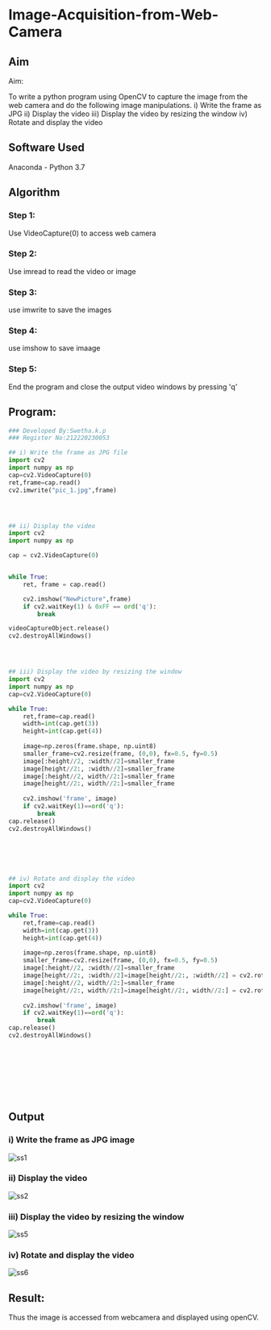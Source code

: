 # Image-Acquisition-from-Web-Camera
## Aim
 
Aim:
 
To write a python program using OpenCV to capture the image from the web camera and do the following image manipulations.
i) Write the frame as JPG 
ii) Display the video 
iii) Display the video by resizing the window
iv) Rotate and display the video

## Software Used
Anaconda - Python 3.7
## Algorithm
### Step 1:
Use VideoCapture(0) to access web camera

### Step 2:
Use imread to read the video or image

### Step 3:
use imwrite to save the images

### Step 4:
use imshow to save imaage

### Step 5:
End the program and close the output video windows by pressing 'q'

## Program:
``` Python
### Developed By:Swetha.k.p
### Register No:212220230053

## i) Write the frame as JPG file
import cv2
import numpy as np
cap=cv2.VideoCapture(0)
ret,frame=cap.read()
cv2.imwrite("pic_1.jpg",frame)




## ii) Display the video
import cv2
import numpy as np

cap = cv2.VideoCapture(0)


while True:
    ret, frame = cap.read()

    cv2.imshow("NewPicture",frame)
    if cv2.waitKey(1) & 0xFF == ord('q'):
        break

videoCaptureObject.release()
cv2.destroyAllWindows()




## iii) Display the video by resizing the window
import cv2
import numpy as np
cap=cv2.VideoCapture(0)

while True:
    ret,frame=cap.read()
    width=int(cap.get(3))
    height=int(cap.get(4))
    
    image=np.zeros(frame.shape, np.uint8)
    smaller_frame=cv2.resize(frame, (0,0), fx=0.5, fy=0.5)
    image[:height//2, :width//2]=smaller_frame
    image[height//2:, :width//2]=smaller_frame
    image[:height//2, width//2:]=smaller_frame
    image[height//2:, width//2:]=smaller_frame
    
    cv2.imshow('frame', image)
    if cv2.waitKey(1)==ord('q'):
        break
cap.release()
cv2.destroyAllWindows()






## iv) Rotate and display the video
import cv2
import numpy as np
cap=cv2.VideoCapture(0)

while True:
    ret,frame=cap.read()
    width=int(cap.get(3))
    height=int(cap.get(4))
    
    image=np.zeros(frame.shape, np.uint8)
    smaller_frame=cv2.resize(frame, (0,0), fx=0.5, fy=0.5)
    image[:height//2, :width//2]=smaller_frame
    image[height//2:, :width//2]=image[height//2:, :width//2] = cv2.rotate(smaller_frame,cv2.cv2.ROTATE_180)
    image[:height//2, width//2:]=smaller_frame
    image[height//2:, width//2:]=image[height//2:, width//2:] = cv2.rotate(smaller_frame,cv2.cv2.ROTATE_180)
    
    cv2.imshow('frame', image)
    if cv2.waitKey(1)==ord('q'):
        break
cap.release()
cv2.destroyAllWindows()










```
## Output

### i) Write the frame as JPG image
![ss1](https://user-images.githubusercontent.com/75235209/161958033-5610b250-3c69-4ab6-a4c8-aacf6cf2b980.PNG)



### ii) Display the video
![ss2](https://user-images.githubusercontent.com/75235209/161958087-3b55fcad-dfbb-46c2-8ef3-42ed58a3fcf2.PNG)



### iii) Display the video by resizing the window
![ss5](https://user-images.githubusercontent.com/75235209/161958131-6d1855c0-52ba-4d3c-a03c-f2bf0607afda.PNG)




### iv) Rotate and display the video
![ss6](https://user-images.githubusercontent.com/75235209/161958168-a1ea6832-4614-4ea3-8a01-f2de89d4f4f7.PNG)






## Result:
Thus the image is accessed from webcamera and displayed using openCV.
